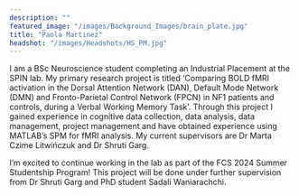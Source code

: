 ```yaml
---
description: ""
featured_image: "/images/Background_Images/brain_plate.jpg"
title: "Paola Martinez"
headshot: "/images/Headshots/HS_PM.jpg"
---
```


<!-- ![img](/images/Headshots/HS_CLC2.jpg) -->

I am a BSc Neuroscience student completing an Industrial Placement at the SPIN  lab. My primary research project is titled ‘Comparing BOLD fMRI activation in the Dorsal Attention Network (DAN), Default Mode Network (DMN) and Fronto-Parietal Control Network (FPCN) in NF1 patients and controls, during a Verbal Working Memory Task’. Through this project I gained experience in cognitive data collection, data analysis, data management, project management and have obtained experience using MATLAB’s SPM for fMRI analysis. My current supervisors are Dr Marta Czime Litwińczuk and Dr Shruti Garg. 

I’m excited to continue working in the lab as part of the FCS 2024 Summer Studentship Program! This project will be done under further supervision from Dr Shruti Garg and PhD student Sadali Waniarachchi. 



